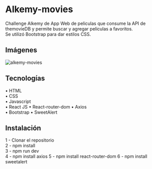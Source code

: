 # Alkemy-movies

Challenge Alkemy de App Web de peliculas que consume la API de themovieDB y permite buscar y agregar peliculas a favoritos.  
Se utilizó Bootstrap para dar estilos CSS.    

## Imágenes

![alkemy-movies](https://user-images.githubusercontent.com/88584244/165641188-05ced221-dc2f-4365-a01a-35b4a5a0a8d6.png)


## Tecnologías

• HTML  
• CSS  
• Javascript  
• React JS
• React-router-dom
• Axios  
• Bootstrap
• SweetAlert


## Instalación

1 - Clonar el repositorio  
2 - npm install  
3 - npm run dev  
4 - npm install axios
5 - npm install react-router-dom
6 - npm install sweetalert

